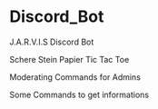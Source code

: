 # Discord_Bot
J.A.R.V.I.S Discord Bot

Schere Stein Papier
Tic Tac Toe

Moderating Commands for Admins

Some Commands to get informations
